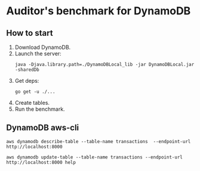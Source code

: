 # Auditor's benchmark for DynamoDB

## How to start

1. Download DynamoDB.
1. Launch the server:
    ```
    java -Djava.library.path=./DynamoDBLocal_lib -jar DynamoDBLocal.jar -sharedDb
    ```
1. Get deps:
    ```
    go get -u ./...
    ```
1. Create tables.
1. Run the benchmark.

## DynamoDB aws-cli

```
aws dynamodb describe-table --table-name transactions  --endpoint-url http://localhost:8000
```

```
aws dynamodb update-table --table-name transactions --endpoint-url http://localhost:8000 help
```